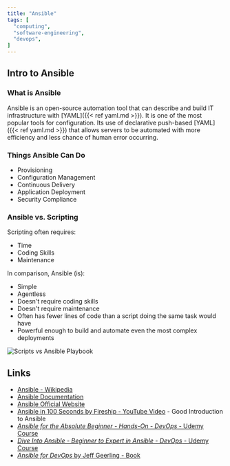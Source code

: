 ```yaml
---
title: "Ansible"
tags: [
  "computing",
  "software-engineering",
  "devops",
]
---
```


## Intro to Ansible

### What is Ansible

Ansible is an open-source automation tool that can describe and build IT infrastructure with [YAML]({{< ref yaml.md >}}). It is one of the most popular tools for configuration. Its use of declarative push-based [YAML]({{< ref yaml.md >}}) that allows servers to be automated with more efficiency and less chance of human error occurring.

### Things Ansible Can Do

- Provisioning
- Configuration Management
- Continuous Delivery
- Application Deployment
- Security Compliance

### Ansible vs. Scripting

Scripting often requires:
- Time
- Coding Skills
- Maintenance

In comparison, Ansible (is):
- Simple
- Agentless
- Doesn't require coding skills
- Doesn't require maintenance
- Often has fewer lines of code than a script doing the same task would have
- Powerful enough to build and automate even the most complex deployments

![Scripts vs Ansible Playbook](/images/ansible-vs-scripts.png)

## Links
- [Ansible - Wikipedia](https://en.wikipedia.org/wiki/Ansible_(software))
- [Ansible Documentation](https://docs.ansible.com/)
- [Ansible Official Website](https://www.ansible.com/)
- [Ansible in 100 Seconds by Fireship - YouTube Video](https://www.youtube.com/watch?v=xRMPKQweySE) - Good Introduction to Ansible
- [*Ansible for the Absolute Beginner - Hands-On - DevOps* - Udemy Course](https://www.udemy.com/course/learn-ansible/)
- [*Dive Into Ansible - Beginner to Expert in Ansible - DevOps* - Udemy Course](https://www.udemy.com/course/diveintoansible/)
- [*Ansible for DevOps* by Jeff Geerling - Book](https://www.ansiblefordevops.com/)
